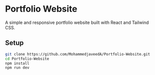 # Portfolio Website

A simple and responsive portfolio website built with React and Tailwind CSS.

## Setup

```bash
git clone https://github.com/MohammedjaveedA/Portfolio-Website.git
cd Portfolio-Website
npm install
npm run dev